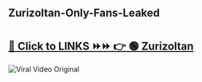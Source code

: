 
 ## Zurizoltan-Only-Fans-Leaked

# <h2><a href="https://clipsfans.com/Zurizoltan&ref=git">🔗 Click to LINKS ⏩⏩ 👉 🟢 Zurizoltan </a></h2>

<a href="https://clipsfans.com/Zurizoltan&ref=git" rel="nofollow" data-target="animated-image.originalLink"><img src="https://i.ibb.co.com/xMMVF88/686577567.gif" alt="Viral Video Original" style="max-width: 100%; display: inline-block;" data-target="animated-image.originalImage"></a>
